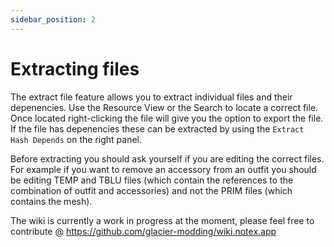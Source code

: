 ```yaml
---
sidebar_position: 2
---
```


# Extracting files

The extract file feature allows you to extract individual files and their depenencies. Use the Resource View or the Search to locate a correct file. Once located right-clicking the file will give you the option to export the file. If the file has depenencies these can be extracted by using the `Extract Hash Depends` on the right panel.

Before extracting you should ask yourself if you are editing the correct files. For example if you want to remove an accessory from an outfit you should be editing TEMP and TBLU files (which contain the references to the combination of outfit and accessories) and not the PRIM files (which contains the mesh).

The wiki is currently a work in progress at the moment, please feel free to contribute @ https://github.com/glacier-modding/wiki.notex.app

